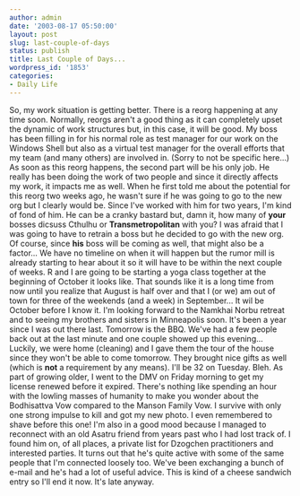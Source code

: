 ```yaml
---
author: admin
date: '2003-08-17 05:50:00'
layout: post
slug: last-couple-of-days
status: publish
title: Last Couple of Days...
wordpress_id: '1853'
categories:
- Daily Life
---
```


So, my work situation is getting better. There is a reorg happening at
any time soon. Normally, reorgs aren't a good thing as it can completely
upset the dynamic of work structures but, in this case, it will be good.
My boss has been filling in for his normal role as test manager for our
work on the Windows Shell but also as a virtual test manager for the
overall efforts that my team (and many others) are involved in. (Sorry
to not be specific here...) As soon as this reorg happens, the second
part will be his only job. He really has been doing the work of two
people and since it directly affects my work, it impacts me as well.
When he first told me about the potential for this reorg two weeks ago,
he wasn't sure if he was going to go to the new org but I clearly would
be. Since I've worked with him for two years, I'm kind of fond of him.
He can be a cranky bastard but, damn it, how many of **your** bosses
dicsuss Cthulhu or **Transmetropolitan** with you? I was afraid that I
was going to have to retrain a boss but he decided to go with the new
org. Of course, since **his** boss will be coming as well, that might
also be a factor... We have no timeline on when it will happen but the
rumor mill is already starting to hear about it so it will have to be
within the next couple of weeks. R and I are going to be starting a yoga
class together at the beginning of October it looks like. That sounds
like it is a long time from now until you realize that August is half
over and that I (or we) am out of town for three of the weekends (and a
week) in September... It wil be October before I know it. I'm looking
forward to the Namkhai Norbu retreat and to seeing my brothers and
sisters in Minneapolis soon. It's been a year since I was out there
last. Tomorrow is the BBQ. We've had a few people back out at the last
minute and one couple showed up this evening... Luckily, we were home
(cleaning) and I gave them the tour of the house since they won't be
able to come tomorrow. They brought nice gifts as well (which is **not**
a requirement by any means). I'll be 32 on Tuesday. Bleh. As part of
growing older, I went to the DMV on Friday morning to get my license
renewed before it expired. There's nothing like spending an hour with
the lowling masses of humanity to make you wonder about the Bodhisattva
Vow compared to the Manson Family Vow. I survive with only one strong
impulse to kill and got my new photo. I even remembered to shave before
this one! I'm also in a good mood because I managed to reconnect with an
old Asatru friend from years past who I had lost track of. I found him
on, of all places, a private list for Dzogchen practitioners and
interested parties. It turns out that he's quite active with some of the
same people that I'm connected loosely too. We've been exchanging a
bunch of e-mail and he's had a lot of useful advice. This is kind of a
cheese sandwich entry so I'll end it now. It's late anyway.
